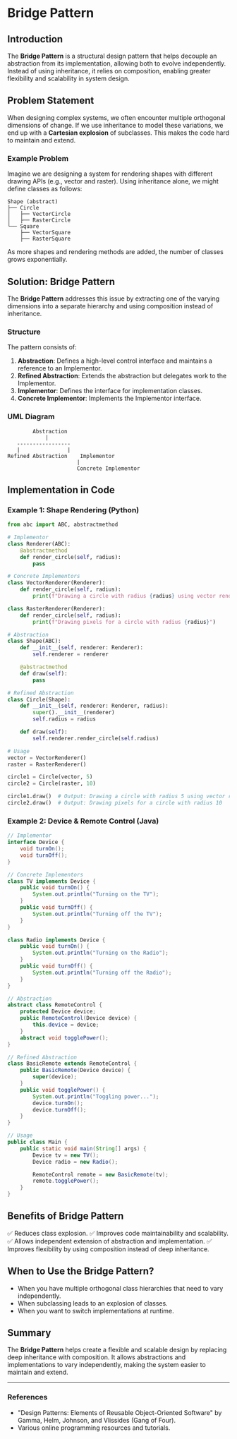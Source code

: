 # Bridge Pattern

## Introduction
The **Bridge Pattern** is a structural design pattern that helps decouple an abstraction from its implementation, allowing both to evolve independently. Instead of using inheritance, it relies on composition, enabling greater flexibility and scalability in system design.

## Problem Statement
When designing complex systems, we often encounter multiple orthogonal dimensions of change. If we use inheritance to model these variations, we end up with a **Cartesian explosion** of subclasses. This makes the code hard to maintain and extend.

### Example Problem
Imagine we are designing a system for rendering shapes with different drawing APIs (e.g., vector and raster). Using inheritance alone, we might define classes as follows:

```
Shape (abstract)
├── Circle
│   ├── VectorCircle
│   ├── RasterCircle
└── Square
    ├── VectorSquare
    ├── RasterSquare
```

As more shapes and rendering methods are added, the number of classes grows exponentially.

## Solution: Bridge Pattern
The **Bridge Pattern** addresses this issue by extracting one of the varying dimensions into a separate hierarchy and using composition instead of inheritance.

### Structure
The pattern consists of:
1. **Abstraction**: Defines a high-level control interface and maintains a reference to an Implementor.
2. **Refined Abstraction**: Extends the abstraction but delegates work to the Implementor.
3. **Implementor**: Defines the interface for implementation classes.
4. **Concrete Implementor**: Implements the Implementor interface.

### UML Diagram
```
        Abstraction
            |
   -----------------
   |               |
Refined Abstraction    Implementor
                      |
                      Concrete Implementor
```

## Implementation in Code

### Example 1: Shape Rendering (Python)
```python
from abc import ABC, abstractmethod

# Implementor
class Renderer(ABC):
    @abstractmethod
    def render_circle(self, radius):
        pass

# Concrete Implementors
class VectorRenderer(Renderer):
    def render_circle(self, radius):
        print(f"Drawing a circle with radius {radius} using vector rendering")

class RasterRenderer(Renderer):
    def render_circle(self, radius):
        print(f"Drawing pixels for a circle with radius {radius}")

# Abstraction
class Shape(ABC):
    def __init__(self, renderer: Renderer):
        self.renderer = renderer

    @abstractmethod
    def draw(self):
        pass

# Refined Abstraction
class Circle(Shape):
    def __init__(self, renderer: Renderer, radius):
        super().__init__(renderer)
        self.radius = radius

    def draw(self):
        self.renderer.render_circle(self.radius)

# Usage
vector = VectorRenderer()
raster = RasterRenderer()

circle1 = Circle(vector, 5)
circle2 = Circle(raster, 10)

circle1.draw()  # Output: Drawing a circle with radius 5 using vector rendering
circle2.draw()  # Output: Drawing pixels for a circle with radius 10
```

### Example 2: Device & Remote Control (Java)
```java
// Implementor
interface Device {
    void turnOn();
    void turnOff();
}

// Concrete Implementors
class TV implements Device {
    public void turnOn() {
        System.out.println("Turning on the TV");
    }
    public void turnOff() {
        System.out.println("Turning off the TV");
    }
}

class Radio implements Device {
    public void turnOn() {
        System.out.println("Turning on the Radio");
    }
    public void turnOff() {
        System.out.println("Turning off the Radio");
    }
}

// Abstraction
abstract class RemoteControl {
    protected Device device;
    public RemoteControl(Device device) {
        this.device = device;
    }
    abstract void togglePower();
}

// Refined Abstraction
class BasicRemote extends RemoteControl {
    public BasicRemote(Device device) {
        super(device);
    }
    public void togglePower() {
        System.out.println("Toggling power...");
        device.turnOn();
        device.turnOff();
    }
}

// Usage
public class Main {
    public static void main(String[] args) {
        Device tv = new TV();
        Device radio = new Radio();

        RemoteControl remote = new BasicRemote(tv);
        remote.togglePower();
    }
}
```

## Benefits of Bridge Pattern
✅ Reduces class explosion.
✅ Improves code maintainability and scalability.
✅ Allows independent extension of abstraction and implementation.
✅ Improves flexibility by using composition instead of deep inheritance.

## When to Use the Bridge Pattern?
- When you have multiple orthogonal class hierarchies that need to vary independently.
- When subclassing leads to an explosion of classes.
- When you want to switch implementations at runtime.

## Summary
The **Bridge Pattern** helps create a flexible and scalable design by replacing deep inheritance with composition. It allows abstractions and implementations to vary independently, making the system easier to maintain and extend.

---
### References
- "Design Patterns: Elements of Reusable Object-Oriented Software" by Gamma, Helm, Johnson, and Vlissides (Gang of Four).
- Various online programming resources and tutorials.
